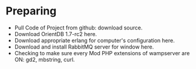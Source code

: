 # Preparing

* Pull Code of Project from github: download source.
* Download OrientDB 1.7-rc2 here.
* Download appropriate erlang for computer's configuration here.
* Download and install RabbitMQ server for window here.
* Checking to make sure every Mod PHP extensions of wampserver are ON: gd2, mbstring, curl.
